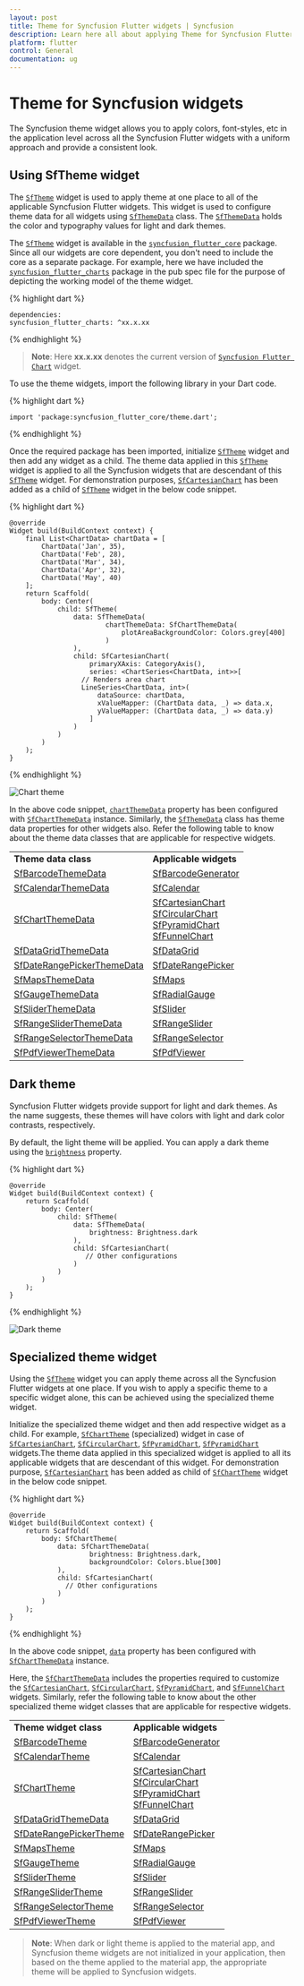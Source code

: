 ```yaml
---
layout: post
title: Theme for Syncfusion Flutter widgets | Syncfusion
description: Learn here all about applying Theme for Syncfusion Flutter widgets, using Theme (SfTheme) widget , its features, and more.
platform: flutter
control: General
documentation: ug
---
```


# Theme for Syncfusion widgets

The Syncfusion theme widget allows you to apply colors, font-styles, etc in the application level across all the Syncfusion Flutter widgets with a uniform approach and provide a consistent look.

## Using SfTheme widget

The [`SfTheme`](https://pub.dev/documentation/syncfusion_flutter_core/latest/theme/SfTheme-class.html)  widget is used to apply theme at one place to all of the applicable Syncfusion Flutter widgets. This widget is used to configure theme data for all widgets using [`SfThemeData`](https://pub.dev/documentation/syncfusion_flutter_core/latest/theme/SfThemeData-class.html) class. The [`SfThemeData`](https://pub.dev/documentation/syncfusion_flutter_core/latest/theme/SfThemeData-class.html) holds the color and typography values for light and dark themes.

The [`SfTheme`](https://pub.dev/documentation/syncfusion_flutter_core/latest/theme/SfTheme-class.html) widget is available in the [`syncfusion_flutter_core`](https://pub.dev/packages/syncfusion_flutter_core) package. Since all our widgets are core dependent, you don't need to include the core as a separate package. For example, here we have included the [`syncfusion_flutter_charts`](https://pub.dev/packages/syncfusion_flutter_charts) package in the pub spec file for the purpose of depicting the working model of the theme widget.

{% highlight dart %} 

    dependencies:
    syncfusion_flutter_charts: ^xx.x.xx

{% endhighlight %}

>**Note**: Here **xx.x.xx** denotes the current version of [`Syncfusion Flutter Chart`](https://pub.dev/packages/syncfusion_flutter_charts/versions) widget.

To use the theme widgets, import the following library in your Dart code.

{% highlight dart %} 

    import 'package:syncfusion_flutter_core/theme.dart';

{% endhighlight %}

Once the required package has been imported, initialize [`SfTheme`](https://pub.dev/documentation/syncfusion_flutter_core/latest/theme/SfTheme-class.html) widget and then add any widget as a child. The theme data applied in this [`SfTheme`](https://pub.dev/documentation/syncfusion_flutter_core/latest/theme/SfTheme-class.html) widget is applied to all the Syncfusion widgets that are descendant of this [`SfTheme`](https://pub.dev/documentation/syncfusion_flutter_core/latest/theme/SfTheme-class.html) widget. For demonstration purposes, [`SfCartesianChart`](https://pub.dev/documentation/syncfusion_flutter_charts/latest/charts/SfCartesianChart-class.html) has been added as a child of [`SfTheme`](https://pub.dev/documentation/syncfusion_flutter_core/latest/theme/SfTheme-class.html) widget in the below code snippet.

{% highlight dart %} 

    @override
    Widget build(BuildContext context) {
        final List<ChartData> chartData = [
            ChartData('Jan', 35),
            ChartData('Feb', 28),
            ChartData('Mar', 34),
            ChartData('Apr', 32),
            ChartData('May', 40)
        ];
        return Scaffold(
            body: Center(
                child: SfTheme(
                    data: SfThemeData(
                            chartThemeData: SfChartThemeData(
                                plotAreaBackgroundColor: Colors.grey[400]
                            ) 
                    ),
                    child: SfCartesianChart(
                        primaryXAxis: CategoryAxis(),
                        series: <ChartSeries<ChartData, int>>[
                      // Renders area chart
                      LineSeries<ChartData, int>(
                          dataSource: chartData,
                          xValueMapper: (ChartData data, _) => data.x,
                          yValueMapper: (ChartData data, _) => data.y)
                        ]
                    )
                )
            )
        );
    }

{% endhighlight %}

![Chart theme](themes-images/chart_light.png)

In the above code snippet, [`chartThemeData`](https://pub.dev/documentation/syncfusion_flutter_core/latest/theme/SfThemeData/chartThemeData.html) property has been configured with [`SfChartThemeData`](https://pub.dev/documentation/syncfusion_flutter_core/latest/theme/SfChartThemeData-class.html) instance. Similarly, the [`SfThemeData`](https://pub.dev/documentation/syncfusion_flutter_core/latest/theme/SfThemeData-class.html) class has theme data properties for other widgets also. Refer the following table to know about the theme data classes that are applicable for respective widgets.

<table>
    <tr>
        <td>
            <b>Theme data class</b>
        </td>
        <td>
           <b>Applicable widgets</b>
        </td>
    </tr>
    <tr>
        <td>
            <a href="https://pub.dev/documentation/syncfusion_flutter_core/latest/theme/SfBarcodeThemeData-class.html">SfBarcodeThemeData</a>
        </td>
        <td>
           <a href="https://pub.dev/documentation/syncfusion_flutter_barcodes/latest/barcodes/SfBarcodeGenerator-class.html">SfBarcodeGenerator</a>
        </td>
    </tr>
    <tr>
        <td>
            <a href="https://pub.dev/documentation/syncfusion_flutter_core/latest/theme/SfCalendarThemeData-class.html">SfCalendarThemeData</a>
        </td>
        <td>
            <a href="https://pub.dev/documentation/syncfusion_flutter_calendar/latest/calendar/SfCalendar-class.html">SfCalendar</a>
        </td>
    </tr>
    <tr>
        <td>
         <a href="https://pub.dev/documentation/syncfusion_flutter_core/latest/theme/SfChartThemeData-class.html">SfChartThemeData</a>
        </td>
        <td>
             <a href="https://pub.dev/documentation/syncfusion_flutter_charts/latest/charts/SfCartesianChart-class.html">SfCartesianChart</a> <br/>
             <a href="https://pub.dev/documentation/syncfusion_flutter_charts/latest/charts/SfCircularChart-class.html">SfCircularChart</a><br>
             <a href="https://pub.dev/documentation/syncfusion_flutter_charts/latest/charts/SfPyramidChart-class.html">SfPyramidChart</a><br>
             <a href="https://pub.dev/documentation/syncfusion_flutter_charts/latest/charts/SfFunnelChart-class.html">SfFunnelChart</a>
        </td>
    </tr>
    <tr>
        <td>
         <a href="https://pub.dev/documentation/syncfusion_flutter_core/latest/theme/SfDataGridThemeData-class.html">SfDataGridThemeData</a>
        </td>
        <td>
             <a href="https://pub.dev/documentation/syncfusion_flutter_datagrid/latest/datagrid/SfDataGrid-class.html">SfDataGrid</a>
        </td>
    </tr>
	<tr>
        <td>
            <a href="https://pub.dev/documentation/syncfusion_flutter_core/latest/theme/SfDateRangePickerThemeData-class.html">SfDateRangePickerThemeData</a>
        </td>
        <td>
            <a href="https://pub.dev/documentation/syncfusion_flutter_datepicker/latest/datepicker/SfDateRangePicker-class.html">SfDateRangePicker</a>
        </td>
    </tr>
    <tr>
       <td>
            <a href="https://pub.dev/documentation/syncfusion_flutter_core/latest/theme/SfMapsThemeData-class.html">SfMapsThemeData</a>
        </td>
        <td>
           <a href="https://pub.dev/documentation/syncfusion_flutter_maps/latest/maps/SfMaps-class.html">SfMaps</a>
        </td>
    </tr>
    <tr>
       <td>
            <a href="https://pub.dev/documentation/syncfusion_flutter_core/latest/theme/SfGaugeThemeData-class.html">SfGaugeThemeData</a>
        </td>
        <td>
           <a href="https://pub.dev/documentation/syncfusion_flutter_gauges/latest/gauges/SfRadialGauge-class.html">SfRadialGauge</a>
        </td>
    </tr>
    <tr>
       <td>
            <a href="https://pub.dev/documentation/syncfusion_flutter_core/latest/theme/SfSliderThemeData-class.html">SfSliderThemeData</a>
        </td>
        <td>
           <a href="https://pub.dev/documentation/syncfusion_flutter_sliders/latest/sliders/SfSlider-class.html">SfSlider</a>
        </td>
    </tr>
    <tr>
        <td>
          <a href="https://pub.dev/documentation/syncfusion_flutter_core/latest/theme/SfRangeSliderThemeData-class.html">SfRangeSliderThemeData</a>
        </td>
        <td>
            <a href="https://pub.dev/documentation/syncfusion_flutter_sliders/latest/sliders/SfRangeSlider-class.html">SfRangeSlider</a>
        </td>
  </tr>
  <tr>
       <td>
            <a href="https://pub.dev/documentation/syncfusion_flutter_core/latest/theme/SfRangeSelectorThemeData-class.html">SfRangeSelectorThemeData</a>
        </td>
        <td>
           <a href="https://pub.dev/documentation/syncfusion_flutter_sliders/latest/sliders/SfRangeSelector-class.html">SfRangeSelector</a>
        </td>
    </tr>
    <tr>
       <td>
            <a href="https://pub.dev/documentation/syncfusion_flutter_core/latest/theme/SfPdfViewerThemeData-class.html">SfPdfViewerThemeData</a>
        </td>
        <td>
           <a href="https://pub.dev/documentation/syncfusion_flutter_pdfviewer/latest/pdfviewer/SfPdfViewer-class.html">SfPdfViewer</a>
        </td>
    </tr>
</table>


## Dark theme

Syncfusion Flutter widgets provide support for light and dark themes. As the name suggests, these themes will have colors with light and dark color contrasts, respectively. 

By default, the light theme will be applied. You can apply a dark theme using the [`brightness`](https://pub.dev/documentation/syncfusion_flutter_core/latest/theme/SfThemeData/brightness.html) property.

{% highlight dart %} 

    @override
    Widget build(BuildContext context) {
        return Scaffold(
            body: Center(
                child: SfTheme(
                    data: SfThemeData(
                        brightness: Brightness.dark
                    ),
                    child: SfCartesianChart(
                       // Other configurations
                    )
                )  
            )          
        );
    }

{% endhighlight %}

![Dark theme](themes-images/theme_chart.png)

## Specialized theme widget

Using the [`SfTheme`](https://pub.dev/documentation/syncfusion_flutter_core/latest/theme/SfTheme-class.html) widget you can apply theme across all the Syncfusion Flutter widgets at one place. If you wish to apply a specific theme to a specific widget alone, this can be achieved using the specialized theme widget. 

Initialize the specialized theme widget and then add respective widget as a child. For example, [`SfChartTheme`](https://pub.dev/documentation/syncfusion_flutter_core/latest/theme/SfChartTheme-class.html) (specialized) widget in case of [`SfCartesianChart`](https://pub.dev/documentation/syncfusion_flutter_charts/latest/charts/SfCartesianChart-class.html), [`SfCircularChart`](https://pub.dev/documentation/syncfusion_flutter_charts/latest/charts/SfCircularChart-class.html), [`SfPyramidChart`](https://pub.dev/documentation/syncfusion_flutter_charts/latest/charts/SfPyramidChart-class.html), [`SfPyramidChart`](https://pub.dev/documentation/syncfusion_flutter_charts/latest/charts/SfPyramidChart-class.html) widgets.The theme data applied in this specialized widget is applied to all its applicable widgets that are descendant of this widget. For demonstration purpose, [`SfCartesianChart`](https://pub.dev/documentation/syncfusion_flutter_charts/latest/charts/SfCartesianChart-class.html) has been added as child of [`SfChartTheme`](https://pub.dev/documentation/syncfusion_flutter_core/latest/theme/SfChartTheme-class.html) widget in the below code snippet.

{% highlight dart %} 

    @override
    Widget build(BuildContext context) {
        return Scaffold(
            body: SfChartTheme(
                data: SfChartThemeData(
                        brightness: Brightness.dark, 
                        backgroundColor: Colors.blue[300]
                ),
                child: SfCartesianChart(
                  // Other configurations
                )
            )
        );
    }

{% endhighlight %}

In the above code snippet, [`data`](https://pub.dev/documentation/syncfusion_flutter_core/latest/theme/SfChartTheme/data.html) property has been configured with [`SfChartThemeData`](https://pub.dev/documentation/syncfusion_flutter_core/latest/theme/SfChartThemeData-class.html) instance.

Here, the [`SfChartThemeData`](https://pub.dev/documentation/syncfusion_flutter_core/latest/theme/SfChartThemeData-class.html) includes the properties required to customize the [`SfCartesianChart`](https://pub.dev/documentation/syncfusion_flutter_charts/latest/charts/SfCartesianChart-class.html), [`SfCircularChart`](https://pub.dev/documentation/syncfusion_flutter_charts/latest/charts/SfCircularChart-class.html), [`SfPyramidChart`](https://pub.dev/documentation/syncfusion_flutter_charts/latest/charts/SfPyramidChart-class.html), and [`SfFunnelChart`](https://pub.dev/documentation/syncfusion_flutter_charts/latest/charts/SfFunnelChart-class.html) widgets.
Similarly, refer the following table to know about the other specialized theme widget classes that are applicable for respective widgets.


<table>
    <tr>
        <td>
           <b>Theme widget class</b>
        </td>
        <td>
           <b>Applicable widgets</b>
        </td>
    </tr>
    <tr>
        <td>
            <a href="https://pub.dev/documentation/syncfusion_flutter_core/latest/theme/SfBarcodeTheme-class.html">SfBarcodeTheme</a>
        </td>
        <td>
           <a href="https://pub.dev/documentation/syncfusion_flutter_barcodes/latest/barcodes/SfBarcodeGenerator-class.html">SfBarcodeGenerator</a>
        </td>
    </tr>
    <tr>
        <td>
            <a href="https://pub.dev/documentation/syncfusion_flutter_core/latest/theme/SfCalendarTheme-class.html">SfCalendarTheme</a>
        </td>
        <td>
            <a href="https://pub.dev/documentation/syncfusion_flutter_calendar/latest/calendar/SfCalendar-class.html">SfCalendar</a>
        </td>
    </tr>
    <tr>
        <td>
         <a href="https://pub.dev/documentation/syncfusion_flutter_core/latest/theme/SfChartTheme-class.html">SfChartTheme</a>
        </td>
        <td>
             <a href="https://pub.dev/documentation/syncfusion_flutter_charts/latest/charts/SfCartesianChart-class.html">SfCartesianChart</a> <br/>
             <a href="https://pub.dev/documentation/syncfusion_flutter_charts/latest/charts/SfCircularChart-class.html">SfCircularChart</a><br>
             <a href="https://pub.dev/documentation/syncfusion_flutter_charts/latest/charts/SfPyramidChart-class.html">SfPyramidChart</a><br>
             <a href="https://pub.dev/documentation/syncfusion_flutter_charts/latest/charts/SfFunnelChart-class.html">SfFunnelChart</a>
        </td>
    </tr>
    <tr>
        <td>
         <a href="https://pub.dev/documentation/syncfusion_flutter_core/latest/theme/SfDataGridThemeData-class.html">SfDataGridThemeData</a>
        </td>
        <td>
             <a href="https://pub.dev/documentation/syncfusion_flutter_datagrid/latest/datagrid/SfDataGrid-class.html">SfDataGrid</a>
        </td>
    </tr>
	<tr>
        <td>
            <a href="https://pub.dev/documentation/syncfusion_flutter_core/latest/theme/SfDateRangePickerTheme-class.html">SfDateRangePickerTheme</a>
        </td>
        <td>
            <a href="https://pub.dev/documentation/syncfusion_flutter_datepicker/latest/datepicker/SfDateRangePicker-class.html">SfDateRangePicker</a>
        </td>
    </tr>
    <tr>
       <td>
            <a href="https://pub.dev/documentation/syncfusion_flutter_core/latest/theme/SfMapsTheme-class.html">SfMapsTheme</a>
        </td>
        <td>
           <a href="https://pub.dev/documentation/syncfusion_flutter_maps/latest/maps/SfMaps-class.html">SfMaps</a>
        </td>
    </tr>
    <tr>
       <td>
            <a href="https://pub.dev/documentation/syncfusion_flutter_core/latest/theme/SfGaugeTheme-class.html">SfGaugeTheme</a>
        </td>
        <td>
           <a href="https://pub.dev/documentation/syncfusion_flutter_gauges/latest/gauges/SfRadialGauge-class.html">SfRadialGauge</a>
        </td>
    </tr>
    <tr>
       <td>
            <a href="https://pub.dev/documentation/syncfusion_flutter_core/latest/theme/SfSliderTheme-class.html">SfSliderTheme</a>
        </td>
        <td>
           <a href="https://pub.dev/documentation/syncfusion_flutter_sliders/latest/sliders/SfSlider-class.html">SfSlider</a>
        </td>
    </tr>
    <tr>
        <td>
          <a href="https://pub.dev/documentation/syncfusion_flutter_core/latest/theme/SfRangeSliderTheme-class.html">SfRangeSliderTheme</a>
        </td>
        <td>
            <a href="https://pub.dev/documentation/syncfusion_flutter_sliders/latest/sliders/SfRangeSlider-class.html">SfRangeSlider</a>
        </td>
  </tr>
  <tr>
       <td>
            <a href="https://pub.dev/documentation/syncfusion_flutter_core/latest/theme/SfRangeSelectorTheme-class.html">SfRangeSelectorTheme</a>
        </td>
        <td>
           <a href="https://pub.dev/documentation/syncfusion_flutter_sliders/latest/sliders/SfRangeSelector-class.html">SfRangeSelector</a>
        </td>
    </tr>
    <tr>
       <td>
            <a href="https://pub.dev/documentation/syncfusion_flutter_core/latest/theme/SfPdfViewerTheme-class.html">SfPdfViewerTheme</a>
        </td>
        <td>
           <a href="https://pub.dev/documentation/syncfusion_flutter_pdfviewer/latest/pdfviewer/SfPdfViewer-class.html">SfPdfViewer</a>
        </td>
    </tr>
</table>

>**Note**: When dark or light theme is applied to the material app, and Syncfusion theme widgets are not initialized in your application, then based on the theme applied to the material app, the appropriate theme will be applied to Syncfusion widgets.